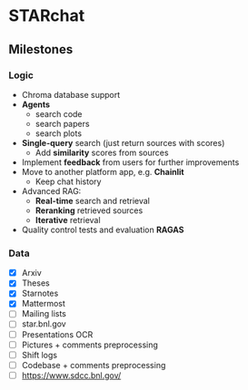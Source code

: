 # STARchat

## Milestones
### Logic
- Chroma database support
- **Agents**
  - search code
  - search papers
  - search plots
- **Single-query** search (just return sources with scores)
  - Add **similarity** scores from sources 
- Implement **feedback** from users for further improvements
- Move to another platform app, e.g. **Chainlit**
  - Keep chat history
- Advanced RAG:
  - **Real-time** search and retrieval
  - **Reranking** retrieved sources
  - **Iterative** retrieval
- Quality control tests and evaluation **RAGAS**

### Data
- [x] Arxiv
- [x] Theses
- [x] Starnotes
- [x] Mattermost
- [ ] Mailing lists
- [ ] star.bnl.gov
- [ ] Presentations OCR
- [ ] Pictures + comments preprocessing 
- [ ] Shift logs
- [ ] Codebase + comments preprocessing
- [ ] https://www.sdcc.bnl.gov/
